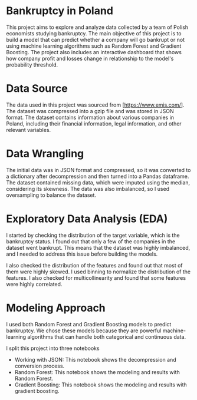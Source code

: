 # Bankruptcy in Poland
This project aims to explore and analyze data collected by a team of Polish economists studying bankruptcy. The main objective of this project is to build a model that can predict whether a company will go bankrupt or not using machine learning algorithms such as Random Forest and Gradient Boosting. The project also includes an interactive dashboard that shows how company profit and losses change in relationship to the model's probability threshold.

# Data Source
The data used in this project was sourced from [https://www.emis.com/]. The dataset was compressed into a gzip file and was stored in JSON format. The dataset contains information about various companies in Poland, including their financial information, legal information, and other relevant variables. 

# Data Wrangling
The initial data was in JSON format and compressed, so it was converted to a dictionary after decompression and then turned into a Pandas dataframe. The dataset contained missing data, which were imputed using the median, considering its skewness. The data was also imbalanced, so I used oversampling to balance the dataset. 

# Exploratory Data Analysis (EDA)
 I started by checking the distribution of the target variable, which is the bankruptcy status. I found out that only a few of the companies in the dataset went bankrupt. This means that the dataset was highly imbalanced, and I needed to address this issue before building the models.

I also checked the distribution of the features and found out that most of them were highly skewed. I used binning to normalize the distribution of the features. I also checked for multicollinearity and found that some features were highly correlated. 


# Modeling Approach
I used both Random Forest and Gradient Boosting models to predict bankruptcy. We chose these models because they are powerful machine-learning algorithms that can handle both categorical and continuous data. 


I split this project into three notebooks

* Working with JSON: This notebook shows the decompression and conversion process.
* Random Forest: This notebook shows the modeling and results with Random Forest.
* Gradient Boosting: This notebook shows the modeling and results with gradient boosting.